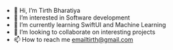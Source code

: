 - 👋 Hi, I’m Tirth Bharatiya
- 👀 I’m interested in Software development
- 🌱 I’m currently learning SwiftUI and Machine Learning
- 💞️ I’m looking to collaborate on interesting projects
- 📫 How to reach me emailtirth@gmail.com

<!---
tirth1/tirth1 is a ✨ special ✨ repository because its `README.md` (this file) appears on your GitHub profile.
You can click the Preview link to take a look at your changes.
--->
